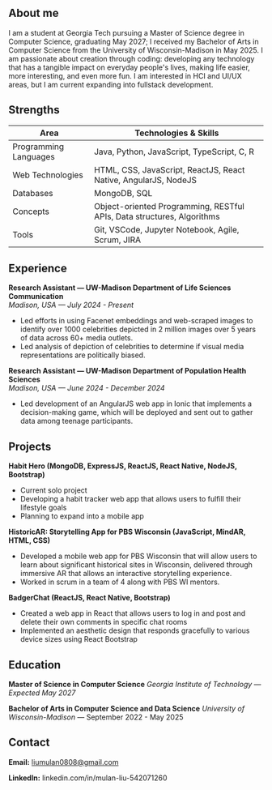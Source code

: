 ## About me
I am a student at Georgia Tech pursuing a Master of Science degree in Computer Science, graduating May 2027; I received my Bachelor of Arts in Computer Science from the University of Wisconsin-Madison in May 2025. I am passionate about creation through coding: developing any technology that has a tangible impact on everyday people's lives, making life easier, more interesting, and even more fun. I am interested in HCI and UI/UX areas, but I am current expanding into fullstack development.

## Strengths
Area | Technologies & Skills
--- | ---
Programming Languages | Java, Python, JavaScript, TypeScript, C, R
Web Technologies | HTML, CSS, JavaScript, ReactJS, React Native, AngularJS, NodeJS
Databases | MongoDB, SQL
Concepts | Object-oriented Programming, RESTful APIs, Data structures, Algorithms
Tools | Git, VSCode, Jupyter Notebook, Agile, Scrum, JIRA

## Experience
**Research Assistant &mdash; UW-Madison Department of Life Sciences Communication**  
*Madison, USA &mdash; July 2024 - Present*
- Led efforts in using Facenet embeddings and web-scraped images to identify over 1000 celebrities depicted in 2 million images over 5 years of data across 60+ media outlets. 
- Led analysis of depiction of celebrities to determine if visual media representations are politically biased.

**Research Assistant &mdash; UW-Madison Department of Population Health Sciences**  
*Madison, USA &mdash; June 2024 - December 2024*
- Led development of an AngularJS web app in Ionic that implements a decision-making game, which will be deployed and sent out to gather data among teenage participants. 

## Projects
**Habit Hero (MongoDB, ExpressJS, ReactJS, React Native, NodeJS, Bootstrap)**
- Current solo project
- Developing a habit tracker web app that allows users to fulfill their lifestyle goals
- Planning to expand into a mobile app

**HistoricAR: Storytelling App for PBS Wisconsin (JavaScript, MindAR, HTML, CSS)**
- Developed a mobile web app for PBS Wisconsin that will allow users to learn about significant historical sites in Wisconsin, delivered through immersive AR that allows an interactive storytelling experience.
- Worked in scrum in a team of 4 along with PBS WI mentors.

**BadgerChat (ReactJS, React Native, Bootstrap)**
- Created a web app in React that allows users to log in and post and delete their own comments in specific chat rooms
- Implemented an aesthetic design that responds gracefully to various device sizes using React Bootstrap

## Education
**Master of Science in Computer Science**
*Georgia Institute of Technology &mdash; Expected May 2027*

**Bachelor of Arts in Computer Science and Data Science**
*University of Wisconsin-Madison* &mdash; September 2022 - May 2025

## Contact
**Email:** liumulan0808@gmail.com

**LinkedIn:** linkedin.com/in/mulan-liu-542071260

